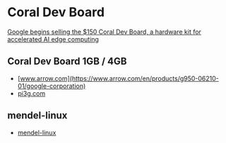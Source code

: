 []()
# Coral Dev Board
[Google begins selling the $150 Coral Dev Board, a hardware kit for accelerated AI edge computing](https://venturebeat.com/ai/google-begins-selling-the-150-coral-dev-board-a-hardware-kit-for-accelerated-ai-edge-computing/)


## Coral Dev Board 1GB / 4GB
* [www.arrow.com](https://www.arrow.com/en/products/g950-06210-01/google-corporation)
* [pi3g.com](https://pi3g.com/products/machine-learning/google-coral/coral-dev-board-4gb/)

## mendel-linux
* [mendel-linux](https://coral.ai/technology/#mendel-linux)

